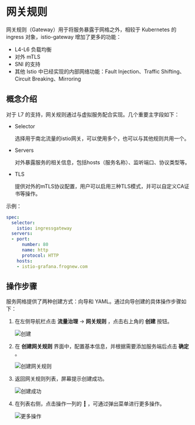 # 网关规则

网关规则（Gateway）用于将服务暴露于网格之外，相较于 Kubernetes 的 ingress 对象，istio-gateway 增加了更多的功能：

- L4-L6 负载均衡
- 对外 mTLS
- SNI 的支持
- 其他 Istio 中已经实现的内部网络功能：Fault Injection、Traffic Shifting、Circuit Breaking、Mirroring

## 概念介绍

对于 L7 的支持，网关规则通过与虚拟服务配合实现。几个重要主字段如下：

- Selector

    选择用于南北流量的istio网关，可以使用多个，也可以与其他规则共用一个。

- Servers

    对外暴露服务的相关信息，包括hosts（服务名称）、监听端口、协议类型等。

- TLS

    提供对外的mTLS协议配置，用户可以启用三种TLS模式，并可以自定义CA证书等操作。

示例：

```yaml
spec: 
  selector: 
    istio: ingressgateway
  servers: 
  - port: 
      number: 80 
      name: http 
      protocol: HTTP 
    hosts: 
    - istio-grafana.frognew.com
```

## 操作步骤

服务网格提供了两种创建方式：向导和 YAML。通过向导创建的具体操作步骤如下：

1. 在左侧导航栏点击 __流量治理__ -> __网关规则__ ，点击右上角的 __创建__ 按钮。

    ![创建](https://docs.daocloud.io/daocloud-docs-images/docs/zh/docs/mspider/user-guide/images/gateway01.png)

2. 在 __创建网关规则__ 界面中，配置基本信息，并根据需要添加服务端后点击 __确定__ 。

    ![创建网关规则](https://docs.daocloud.io/daocloud-docs-images/docs/zh/docs/mspider/user-guide/images/gateway02.png)

3. 返回网关规则列表，屏幕提示创建成功。

    ![创建成功](https://docs.daocloud.io/daocloud-docs-images/docs/zh/docs/mspider/user-guide/images/gateway03.png)

4. 在列表右侧，点击操作一列的 __┇__ ，可通过弹出菜单进行更多操作。

    ![更多操作](https://docs.daocloud.io/daocloud-docs-images/docs/zh/docs/mspider/user-guide/images/gateway04.png)
